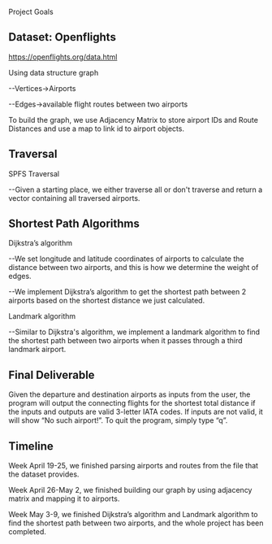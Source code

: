Project Goals


## Dataset: Openflights

https://openflights.org/data.html

Using data structure graph

--Vertices->Airports

--Edges->available flight routes between two airports

To build the graph, we use Adjacency Matrix to store airport IDs and Route Distances and use a map to link id to airport objects.

## Traversal

SPFS Traversal

--Given a starting place, we either traverse all or don't traverse and return a vector containing all traversed airports.

## Shortest Path Algorithms

Dijkstra’s algorithm

--We set longitude and latitude coordinates of airports to calculate the distance between two airports, and this is how we determine the weight of edges.

--We implement Dijkstra’s algorithm to get the shortest path between 2 airports based on the shortest distance we just calculated.

Landmark algorithm

--Similar to Dijkstra's algorithm, we implement a landmark algorithm to find the shortest path between two airports when it passes through a third landmark airport.

## Final Deliverable

Given the departure and destination airports as inputs from the user, the program will output the connecting flights for the shortest total distance if the inputs and outputs are valid 3-letter IATA codes. If inputs are not valid, it will show “No such airport!”. To quit the program, simply type “q”.

## Timeline

Week April 19-25, we finished parsing airports and routes from the file that the dataset provides. 

Week April 26-May 2, we finished building our graph by using adjacency matrix and mapping it to airports.

Week May 3-9, we finished Dijkstra’s algorithm and Landmark algorithm to find the shortest path between two airports, and the whole project has been completed.
